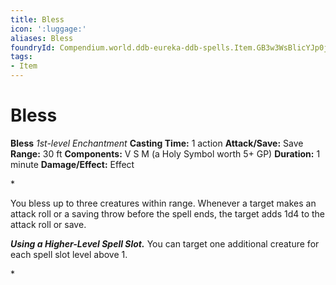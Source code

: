 ```yaml
---
title: Bless
icon: ':luggage:'
aliases: Bless
foundryId: Compendium.world.ddb-eureka-ddb-spells.Item.GB3w3WsBlicYJp0j
tags:
- Item
---
```


# Bless

**Bless**
_1st-level Enchantment_
**Casting Time:** 1 action
**Attack/Save:** Save
**Range:** 30 ft
**Components:** V S M (a Holy Symbol worth 5+ GP)
**Duration:** 1 minute
**Damage/Effect:** Effect

*<p>You bless up to three creatures within range. Whenever a target makes an attack roll or a saving throw before the spell ends, the target adds 1d4 to the attack roll or save.

***Using a Higher-Level Spell Slot.*** You can target one additional creature for each spell slot level above 1.</p>*